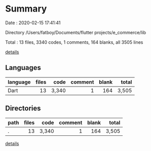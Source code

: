 # Summary

Date : 2020-02-15 17:41:41

Directory /Users/fatboy/Documents/flutter projects/e_commerce/lib

Total : 13 files,  3340 codes, 1 comments, 164 blanks, all 3505 lines

[details](details.md)

## Languages
| language | files | code | comment | blank | total |
| :--- | ---: | ---: | ---: | ---: | ---: |
| Dart | 13 | 3,340 | 1 | 164 | 3,505 |

## Directories
| path | files | code | comment | blank | total |
| :--- | ---: | ---: | ---: | ---: | ---: |
| . | 13 | 3,340 | 1 | 164 | 3,505 |

[details](details.md)